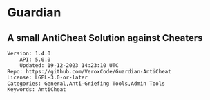 # Guardian
## A small AntiCheat Solution against Cheaters
```properties
Version: 1.4.0
    API: 5.0.0
    Updated: 19-12-2023 14:23:10 UTC
Repo: https://github.com/VeroxCode/Guardian-AntiCheat
License: LGPL-3.0-or-later
Categories: General,Anti-Griefing Tools,Admin Tools
Keywords: AntiCheat
```